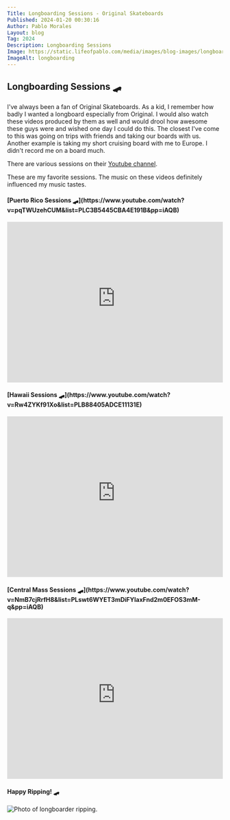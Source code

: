 ```yaml
---
Title: Longboarding Sessions - Original Skateboards
Published: 2024-01-20 00:30:16
Author: Pablo Morales
Layout: blog
Tag: 2024
Description: Longboarding Sessions
Image: https://static.lifeofpablo.com/media/images/blog-images/longboard-sessions/rippin.webp
ImageAlt: longboarding
---
```

<article class="mw-100 center bg-light-gray pa3 pa5-ns roboto">
<h2 class="f1">Longboarding Sessions 🛹</h4>
<div markdown="1">
I've always been a fan of Original Skateboards. As a kid, I remember how badly I wanted a longboard especially from Original. I would also watch these videos produced by them as well and would drool how awesome these guys were and wished one day I could do this. The closest I've come to this was going on trips with friends and taking our boards with us. Another example is taking my short cruising board with me to Europe. I didn't record me on a board much. 

There are various sessions on their [Youtube channel](https://www.youtube.com/@originalskateboards).

These are my favorite sessions. The music on these videos definitely influenced my music tastes.  
</div>
  <h4 class="f3" markdown="1">[Puerto Rico Sessions 🛹](https://www.youtube.com/watch?v=pqTWUzehCUM&list=PLC3B5445CBA4E191B&pp=iAQB)</h4>
  <div>
    <iframe class="db center w-75 mw-100 mt4 mt5-ns" width="100%" height="375" src="https://www.youtube-nocookie.com/embed/pqTWUzehCUM?si=ExvLIk6cBrvmZQDc" title="YouTube video player" frameborder="0" allow="accelerometer; autoplay; clipboard-write; encrypted-media; gyroscope; picture-in-picture; web-share" allowfullscreen></iframe>
  </div>
  <h4 class="f3 mt3" markdown="1">[Hawaii Sessions 🛹](https://www.youtube.com/watch?v=Rw4ZYKf91Xo&list=PLB88405ADCE11131E)</h4>
  <div>
    
<iframe class="center db w-75 mw-100 mt4 mt5-ns" width="100%" height="375" src="https://www.youtube-nocookie.com/embed/Rw4ZYKf91Xo?si=botEKdaWrW7TT__k" title="YouTube video player" frameborder="0" allow="accelerometer; autoplay; clipboard-write; encrypted-media; gyroscope; picture-in-picture; web-share" allowfullscreen></iframe>
  </div>
  <h4 class="f3" markdown="1">[Central Mass Sessions 🛹](https://www.youtube.com/watch?v=NmB7cjRrfH8&list=PLswt6WYET3mDiFYlaxFnd2m0EFOS3mM-q&pp=iAQB)</h4>
  <div>
    <iframe class="center db w-75 mw-100 mt4 mt5-ns" width="100%" height="375" src="https://www.youtube-nocookie.com/embed/pqTWUzehCUM?si=ExvLIk6cBrvmZQDc" title="YouTube video player" frameborder="0" allow="accelerometer; autoplay; clipboard-write; encrypted-media; gyroscope; picture-in-picture; web-share" allowfullscreen></iframe>
  </div>
  <h4 class="f3">Happy Ripping! 🛹</h4>
  <div>
    <img class="center db w-75 mw-100 mt4 mt5-ns" src="https://static.lifeofpablo.com/media/images/blog-images/longboard-sessions/rippin.webp" alt="Photo of longboarder ripping.">
  </div>
</article>


